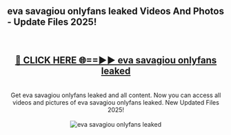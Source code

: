 <h2>eva savagiou onlyfans leaked Videos And Photos - Update Files 2025!</h2>
<br>
<div align="center">
<h2><a href="https://linkcuts.com/hfmhzwbr" rel="nofollow">🔴 CLICK HERE 🌐==►► eva savagiou onlyfans leaked</a></h2>
<br>
Get eva savagiou onlyfans leaked and all content. Now you can access all videos and pictures of eva savagiou onlyfans leaked. New Updated Files 2025!
<br>
<br>
<a href="https://linkcuts.com/hfmhzwbr" rel="nofollow" data-target="animated-image.originalLink"><img src="https://i.ibb.co.com/WyWwxjT/player-gif2.gif" alt="eva savagiou onlyfans leaked" style="max-width: 100%; display: inline-block;" data-target="animated-image.originalImage"></a>
</div>
<br>